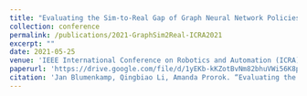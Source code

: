 ```yaml
---
title: "Evaluating the Sim-to-Real Gap of Graph Neural Network Policies for Multi-Robot Coordination"
collection: conference
permalink: /publications/2021-GraphSim2Real-ICRA2021
excerpt: ""
date: 2021-05-25
venue: 'IEEE International Conference on Robotics and Automation (ICRA)'
paperurl: 'https://drive.google.com/file/d/1yEKb-kKZotBvNm82bhuVWi56K8p927dR/view'
citation: 'Jan Blumenkamp, Qingbiao Li, Amanda Prorok. “Evaluating the Sim-to-Real Gap of Graph Neural Network Policies for Multi-Robot Coordination,” IEEE International Conference on Robotics and Automation (CCF-B, Qualis-A1), Real World Swarms Workshop, 2021. arXiv preprint arXiv:1912.06095.'
---
```

<!-- <a href="https://drive.google.com/file/d/1uU-X1HcjJSQshZpJ5dEwRHfT2yJuMrg5/view
" target="_blank"><img src="/images/customized/GraphSimReal2021.png" 
alt="IMAGE ALT TEXT HERE" width="560" height="315" border="10" /></a> -->


